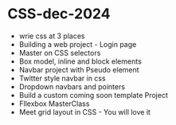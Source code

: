# CSS-dec-2024

- wrie css at 3 places
- Building a web project - Login page
- Master on CSS selectors
- Box model, inline and block elements
- Navbar project with Pseudo element
- Twitter style navbar in css
- Dropdown navbars and pointers
- Build a custom coming soon template Project
- Fllexbox MasterClass
- Meet grid layout in CSS - You will love it